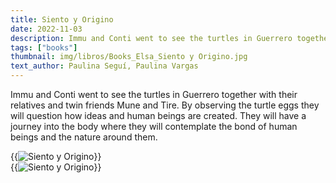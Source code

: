 ```yaml
---
title: Siento y Origino
date: 2022-11-03
description: Immu and Conti went to see the turtles in Guerrero together with their relatives and twin friends Mune and Tire.
tags: ["books"]
thumbnail: img/libros/Books_Elsa_Siento y Origino.jpg
text_author: Paulina Seguí, Paulina Vargas
---
```


Immu and Conti went to see the turtles in Guerrero together with their relatives and twin friends Mune and Tire. By observing the turtle eggs they will question how ideas and human beings are created. They will have a journey into the body where they will contemplate the bond of human beings and the nature around them.

{{<image class="rounded" src="img/libros/3_Book_Siento y Origino.jpg" alt="Siento y Origino">}}
<br>
{{<image class="rounded" src="img/libros/Books_Elsa_Siento y Origino_2.jpg" alt="Siento y Origino">}}
